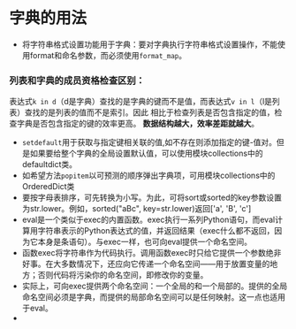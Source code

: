 # 字典的用法

- 将字符串格式设置功能用于字典：要对字典执行字符串格式设置操作，不能使用format和命名参数，而必须使用`format_map`。

### 列表和字典的成员资格检查区别：
表达式`k in d`（d是字典）查找的是字典的键而不是值，而表达式`v in l`（l是列表）查找的是列表的值而不是索引。因此
相比于检查列表是否包含指定的值，检查字典是否包含指定的键的效率更高。
**数据结构越大，效率差距就越大**。

- `setdefault`用于获取与指定键相关联的值,如不存在则添加指定的键-值对。但是如果要给整个字典的全局设置默认值，可以使用模块collections中的defaultdict类。
- 如希望方法`popitem`以可预测的顺序弹出字典项，可用模块collections中的OrderedDict类
- 要按字母表排序，可先转换为小写。为此，可将sort或sorted的key参数设置为str.lower。例如，sorted("aBc", key=str.lower)返回['a', 'B', 'c']
- eval是一个类似于exec的内置函数。exec执行一系列Python语句，而eval计算用字符串表示的Python表达式的值，并返回结果（exec什么都不返回，因为它本身是条语句）。与exec一样，也可向eval提供一个命名空间。
- 函数exec将字符串作为代码执行。调用函数exec时只给它提供一个参数绝非好事。在大多数情况下，还应向它传递一个命名空间——用于放置变量的地方；否则代码将污染你的命名空间，即修改你的变量。
- 实际上，可向exec提供两个命名空间：一个全局的和一个局部的。提供的全局命名空间必须是字典，而提供的局部命名空间可以是任何映射。这一点也适用于eval。
- 